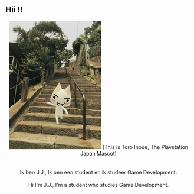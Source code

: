 ## Hii !! 

<div style align=center>
<img src="./Images/Tumblr_p90h1oABTL1vltj92o2_1280.jpg">
(This is Toro Inoue, The Playstation Japan Mascot)
</div>
<br>
<br>
<div style align=center>
Ik ben J.J., Ik ben een student en ik studeer Game Development.
<br>
<br>
Hi I'm J.J., I'm a student who studies Game Development.
</div>
